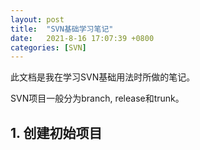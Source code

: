 ```yaml
---
layout: post
title:  "SVN基础学习笔记"
date:   2021-8-16 17:07:39 +0800
categories: [SVN]
---
```


此文档是我在学习SVN基础用法时所做的笔记。

SVN项目一般分为branch, release和trunk。

## 1. 创建初始项目

